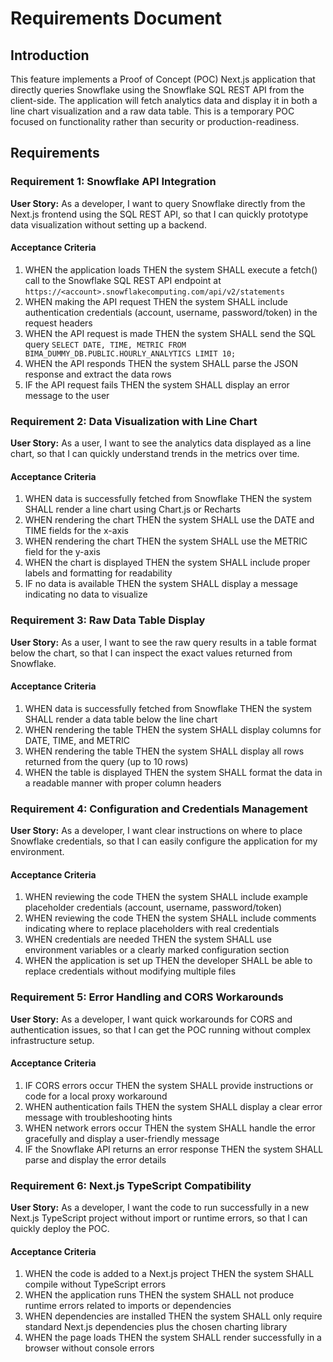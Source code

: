 # Requirements Document

## Introduction

This feature implements a Proof of Concept (POC) Next.js application that directly queries Snowflake using the Snowflake SQL REST API from the client-side. The application will fetch analytics data and display it in both a line chart visualization and a raw data table. This is a temporary POC focused on functionality rather than security or production-readiness.

## Requirements

### Requirement 1: Snowflake API Integration

**User Story:** As a developer, I want to query Snowflake directly from the Next.js frontend using the SQL REST API, so that I can quickly prototype data visualization without setting up a backend.

#### Acceptance Criteria

1. WHEN the application loads THEN the system SHALL execute a fetch() call to the Snowflake SQL REST API endpoint at `https://<account>.snowflakecomputing.com/api/v2/statements`
2. WHEN making the API request THEN the system SHALL include authentication credentials (account, username, password/token) in the request headers
3. WHEN the API request is made THEN the system SHALL send the SQL query `SELECT DATE, TIME, METRIC FROM BIMA_DUMMY_DB.PUBLIC.HOURLY_ANALYTICS LIMIT 10;`
4. WHEN the API responds THEN the system SHALL parse the JSON response and extract the data rows
5. IF the API request fails THEN the system SHALL display an error message to the user

### Requirement 2: Data Visualization with Line Chart

**User Story:** As a user, I want to see the analytics data displayed as a line chart, so that I can quickly understand trends in the metrics over time.

#### Acceptance Criteria

1. WHEN data is successfully fetched from Snowflake THEN the system SHALL render a line chart using Chart.js or Recharts
2. WHEN rendering the chart THEN the system SHALL use the DATE and TIME fields for the x-axis
3. WHEN rendering the chart THEN the system SHALL use the METRIC field for the y-axis
4. WHEN the chart is displayed THEN the system SHALL include proper labels and formatting for readability
5. IF no data is available THEN the system SHALL display a message indicating no data to visualize

### Requirement 3: Raw Data Table Display

**User Story:** As a user, I want to see the raw query results in a table format below the chart, so that I can inspect the exact values returned from Snowflake.

#### Acceptance Criteria

1. WHEN data is successfully fetched from Snowflake THEN the system SHALL render a data table below the line chart
2. WHEN rendering the table THEN the system SHALL display columns for DATE, TIME, and METRIC
3. WHEN rendering the table THEN the system SHALL display all rows returned from the query (up to 10 rows)
4. WHEN the table is displayed THEN the system SHALL format the data in a readable manner with proper column headers

### Requirement 4: Configuration and Credentials Management

**User Story:** As a developer, I want clear instructions on where to place Snowflake credentials, so that I can easily configure the application for my environment.

#### Acceptance Criteria

1. WHEN reviewing the code THEN the system SHALL include example placeholder credentials (account, username, password/token)
2. WHEN reviewing the code THEN the system SHALL include comments indicating where to replace placeholders with real credentials
3. WHEN credentials are needed THEN the system SHALL use environment variables or a clearly marked configuration section
4. WHEN the application is set up THEN the developer SHALL be able to replace credentials without modifying multiple files

### Requirement 5: Error Handling and CORS Workarounds

**User Story:** As a developer, I want quick workarounds for CORS and authentication issues, so that I can get the POC running without complex infrastructure setup.

#### Acceptance Criteria

1. IF CORS errors occur THEN the system SHALL provide instructions or code for a local proxy workaround
2. WHEN authentication fails THEN the system SHALL display a clear error message with troubleshooting hints
3. WHEN network errors occur THEN the system SHALL handle the error gracefully and display a user-friendly message
4. IF the Snowflake API returns an error response THEN the system SHALL parse and display the error details

### Requirement 6: Next.js TypeScript Compatibility

**User Story:** As a developer, I want the code to run successfully in a new Next.js TypeScript project without import or runtime errors, so that I can quickly deploy the POC.

#### Acceptance Criteria

1. WHEN the code is added to a Next.js project THEN the system SHALL compile without TypeScript errors
2. WHEN the application runs THEN the system SHALL not produce runtime errors related to imports or dependencies
3. WHEN dependencies are installed THEN the system SHALL only require standard Next.js dependencies plus the chosen charting library
4. WHEN the page loads THEN the system SHALL render successfully in a browser without console errors
